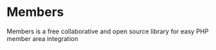 # Members
Members is a free collaborative and open source library for easy PHP member area integration 
